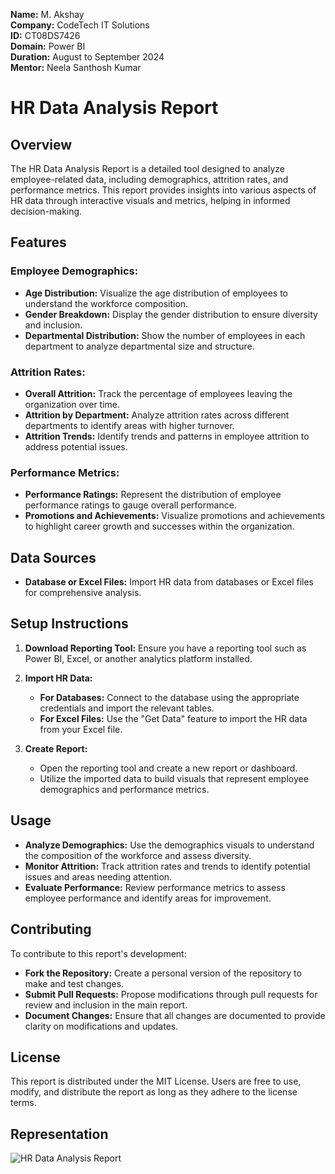 **Name:** M. Akshay  
**Company:** CodeTech IT Solutions  
**ID:** CT08DS7426  
**Domain:** Power BI  
**Duration:** August to September 2024  
**Mentor:** Neela Santhosh Kumar
# HR Data Analysis Report

## Overview

The HR Data Analysis Report is a detailed tool designed to analyze employee-related data, including demographics, attrition rates, and performance metrics. This report provides insights into various aspects of HR data through interactive visuals and metrics, helping in informed decision-making.

## Features

### Employee Demographics:

- **Age Distribution:** Visualize the age distribution of employees to understand the workforce composition.
- **Gender Breakdown:** Display the gender distribution to ensure diversity and inclusion.
- **Departmental Distribution:** Show the number of employees in each department to analyze departmental size and structure.

### Attrition Rates:

- **Overall Attrition:** Track the percentage of employees leaving the organization over time.
- **Attrition by Department:** Analyze attrition rates across different departments to identify areas with higher turnover.
- **Attrition Trends:** Identify trends and patterns in employee attrition to address potential issues.

### Performance Metrics:

- **Performance Ratings:** Represent the distribution of employee performance ratings to gauge overall performance.
- **Promotions and Achievements:** Visualize promotions and achievements to highlight career growth and successes within the organization.

## Data Sources

- **Database or Excel Files:** Import HR data from databases or Excel files for comprehensive analysis.

## Setup Instructions

1. **Download Reporting Tool:**
   Ensure you have a reporting tool such as Power BI, Excel, or another analytics platform installed.

2. **Import HR Data:**
   - **For Databases:** Connect to the database using the appropriate credentials and import the relevant tables.
   - **For Excel Files:** Use the "Get Data" feature to import the HR data from your Excel file.

3. **Create Report:**
   - Open the reporting tool and create a new report or dashboard.
   - Utilize the imported data to build visuals that represent employee demographics and performance metrics.

## Usage

- **Analyze Demographics:** Use the demographics visuals to understand the composition of the workforce and assess diversity.
- **Monitor Attrition:** Track attrition rates and trends to identify potential issues and areas needing attention.
- **Evaluate Performance:** Review performance metrics to assess employee performance and identify areas for improvement.

## Contributing

To contribute to this report's development:

- **Fork the Repository:** Create a personal version of the repository to make and test changes.
- **Submit Pull Requests:** Propose modifications through pull requests for review and inclusion in the main report.
- **Document Changes:** Ensure that all changes are documented to provide clarity on modifications and updates.

## License

This report is distributed under the MIT License. Users are free to use, modify, and distribute the report as long as they adhere to the license terms.

## Representation

![HR Data Analysis Report](https://github.com/user-attachments/assets/96be76aa-e2d6-459c-bd14-a200988d91ee)
